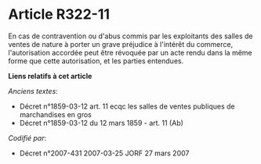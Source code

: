 # Article R322-11

En cas de contravention ou d'abus commis par les exploitants des salles de ventes de nature à porter un grave préjudice à
l'intérêt du commerce, l'autorisation accordée peut être révoquée par un acte rendu dans la même forme que cette
autorisation, et les parties entendues.

**Liens relatifs à cet article**

_Anciens textes_:

  - Décret n°1859-03-12 art. 11 ecqc les salles de ventes publiques de marchandises en gros
  - Décret n°1859-03-12 du 12 mars 1859 - art. 11 (Ab)

_Codifié par_:

  - Décret n°2007-431 2007-03-25 JORF 27 mars 2007
